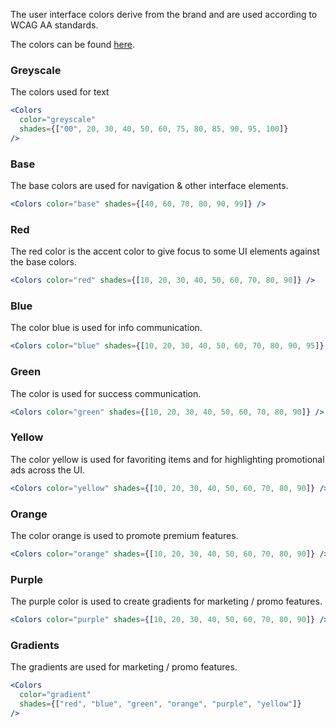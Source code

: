 The user interface colors derive from the brand and are used according to WCAG AA standards.

The colors can be found [here](https://github.com/tutti-ch/react-styleguide/blob/master/src/styles/Colors/_colors.scss "Link to react-mypages github repo").

### Greyscale

The colors used for text

```jsx noeditor
<Colors
  color="greyscale"
  shades={["00", 20, 30, 40, 50, 60, 75, 80, 85, 90, 95, 100]}
/>
```

### Base

The base colors are used for navigation & other interface elements.

```jsx noeditor
<Colors color="base" shades={[40, 60, 70, 80, 90, 99]} />
```

### Red

The red color is the accent color to give focus to some UI elements against the base colors.

```jsx noeditor
<Colors color="red" shades={[10, 20, 30, 40, 50, 60, 70, 80, 90]} />
```

### Blue

The color blue is used for info communication.

```jsx noeditor
<Colors color="blue" shades={[10, 20, 30, 40, 50, 60, 70, 80, 90, 95]} />
```

### Green

The color is used for success communication.

```jsx noeditor
<Colors color="green" shades={[10, 20, 30, 40, 50, 60, 70, 80, 90]} />
```

### Yellow

The color yellow is used for favoriting items and for highlighting promotional ads across the UI.

```jsx noeditor
<Colors color="yellow" shades={[10, 20, 30, 40, 50, 60, 70, 80, 90]} />
```

### Orange

The color orange is used to promote premium features.

```jsx noeditor
<Colors color="orange" shades={[10, 20, 30, 40, 50, 60, 70, 80, 90]} />
```

### Purple

The purple color is used to create gradients for marketing / promo features.

```jsx noeditor
<Colors color="purple" shades={[10, 20, 30, 40, 50, 60, 70, 80, 90]} />
```

### Gradients

The gradients are used for marketing / promo features.

```jsx noeditor
<Colors
  color="gradient"
  shades={["red", "blue", "green", "orange", "purple", "yellow"]}
/>
```
